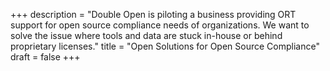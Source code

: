 +++
description = "Double Open is piloting a business providing ORT support for open source compliance needs of organizations. We want to solve the issue where tools and data are stuck in-house or behind proprietary licenses."
title = "Open Solutions for Open Source Compliance"
draft = false
+++

